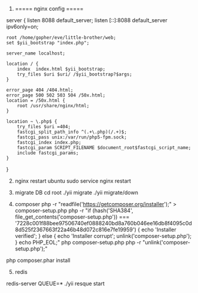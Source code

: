 1. ===== nginx config =====

server {
    listen 8088 default_server;
    listen [::]:8088 default_server ipv6only=on;

    root /home/gopher/eve/little-brother/web;
    set $yii_bootstrap "index.php";

    server_name localhost;

    location / {
        index  index.html $yii_bootstrap;
        try_files $uri $uri/ /$yii_bootstrap?$args;
    }

    error_page 404 /404.html;
    error_page 500 502 503 504 /50x.html;
    location = /50x.html {
        root /usr/share/nginx/html;
    }

    location ~ \.php$ {
        try_files $uri =404;
        fastcgi_split_path_info ^(.+\.php)(/.+)$;
        fastcgi_pass unix:/var/run/php5-fpm.sock;
        fastcgi_index index.php;
        fastcgi_param SCRIPT_FILENAME $document_root$fastcgi_script_name;
        include fastcgi_params;
    }
}



2. nginx restart ubuntu
sudo service nginx restart

3. migrate DB
cd root
./yii migrate
./yii migrate/down

4. composer
php -r "readfile('https://getcomposer.org/installer');" > composer-setup.php
php -r "if (hash('SHA384', file_get_contents('composer-setup.php')) === '7228c001f88bee97506740ef0888240bd8a760b046ee16db8f4095c0d8d525f2367663f22a46b48d072c816e7fe19959') { echo 'Installer verified'; } else { echo 'Installer corrupt'; unlink('composer-setup.php'); } echo PHP_EOL;"
php composer-setup.php
php -r "unlink('composer-setup.php');"

php composer.phar install


5. redis

redis-server
QUEUE=* ./yii resque start